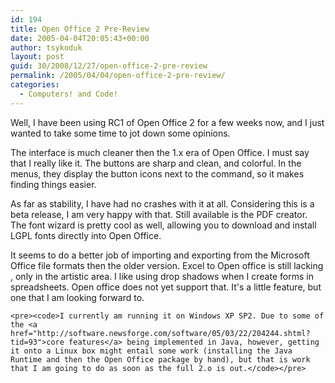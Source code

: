 ```yaml
---
id: 194
title: Open Office 2 Pre-Review
date: 2005-04-04T20:05:43+00:00
author: tsykoduk
layout: post
guid: 30/2008/12/27/open-office-2-pre-review
permalink: /2005/04/04/open-office-2-pre-review/
categories:
  - Computers! and Code!
---
```

Well, I have been using <span class="caps">RC1</span> of Open Office 2 for a few weeks now, and I just wanted to take some time to jot down some opinions.


The interface is much cleaner then the 1.x era of Open Office. I must say that I really like it. The buttons are sharp and clean, and colorful. In the menus, they display the button icons next to the command, so it makes finding things easier.


As far as stability, I have had no crashes with it at all. Considering this is a beta release, I am very happy with that. Still available is the <span class="caps">PDF</span> creator. The font wizard is pretty cool as well, allowing you to download and install <span class="caps">LGPL</span> fonts directly into Open Office.


It seems to do a better job of importing and exporting from the Microsoft Office file formats then the older version. Excel to Open office is still lacking , only in the artistic area. I like using drop shadows when I create forms in spreadsheets. Open office does not yet support that. It's a little feature, but one that I am looking forward to.


	<pre><code>I currently am running it on Windows XP SP2. Due to some of the <a href="http://software.newsforge.com/software/05/03/22/204244.shtml?tid=93">core features</a> being implemented in Java, however, getting it onto a Linux box might entail some work (installing the Java Runtime and then the Open Office package by hand), but that is work that I am going to do as soon as the full 2.o is out.</code></pre>